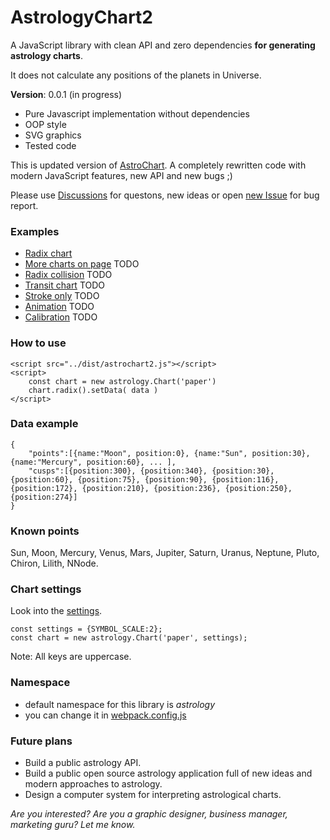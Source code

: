 # AstrologyChart2
A JavaScript library with clean API and zero dependencies **for generating astrology charts**.

It does not calculate any positions of the planets in Universe.

**Version**: 0.0.1 (in progress)

- Pure Javascript implementation without dependencies
- OOP style
- SVG graphics
- Tested code

This is updated version of [AstroChart](https://github.com/Kibo/AstroChart). A completely rewritten code with modern JavaScript features, new API and new bugs ;)

Please use [Discussions](https://github.com/Kibo/AstrologyChart2/discussions) for questons, new ideas or open [new Issue](https://github.com/Kibo/AstrologyChart2/issues) for bug report.

### Examples
- [Radix chart](https://htmlpreview.github.io/?https://github.com/Kibo/AstrologyChart2/blob/master/examples/radix.html)
- [More charts on page](#) TODO
- [Radix collision](#) TODO
- [Transit chart](#) TODO
- [Stroke only](#) TODO
- [Animation](#) TODO
- [Calibration](#) TODO

### How to use
```
<script src="../dist/astrochart2.js"></script>
<script>
	const chart = new astrology.Chart('paper')
	chart.radix().setData( data )
</script>
```
### Data example
```
{
	"points":[{name:"Moon", position:0}, {name:"Sun", position:30}, {name:"Mercury", position:60}, ... ],
	"cusps":[{position:300}, {position:340}, {position:30}, {position:60}, {position:75}, {position:90}, {position:116}, {position:172}, {position:210}, {position:236}, {position:250}, {position:274}]
}
```

### Known points
Sun, Moon, Mercury, Venus, Mars, Jupiter, Saturn, Uranus, Neptune, Pluto, Chiron, Lilith, NNode.

### Chart settings
Look into the [settings](https://github.com/Kibo/AstrologyChart2/tree/master/src/settings/constants).
```
const settings = {SYMBOL_SCALE:2};
const chart = new astrology.Chart('paper', settings);
```
Note: All keys are uppercase.

### Namespace
 - default namespace for this library is *astrology*
 - you can change it in [webpack.config.js](https://webpack.js.org/configuration/output/#outputlibrary)

### Future plans
- Build a public astrology API.
- Build a public open source astrology application full of new ideas and modern approaches to astrology.
- Design a computer system for interpreting astrological charts.

*Are you interested? Are you a graphic designer, business manager, marketing guru? Let me know.*
